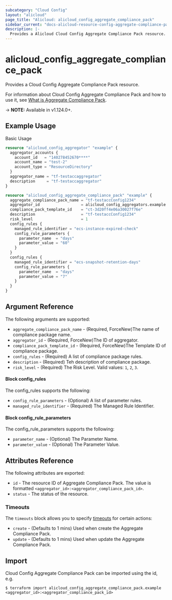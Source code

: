 ```yaml
---
subcategory: "Cloud Config"
layout: "alicloud"
page_title: "Alicloud: alicloud_config_aggregate_compliance_pack"
sidebar_current: "docs-alicloud-resource-config-aggregate-compliance-pack"
description: |-
  Provides a Alicloud Cloud Config Aggregate Compliance Pack resource.
---
```


# alicloud\_config\_aggregate\_compliance\_pack

Provides a Cloud Config Aggregate Compliance Pack resource.

For information about Cloud Config Aggregate Compliance Pack and how to use it, see [What is Aggregate Compliance Pack](https://help.aliyun.com/).

-> **NOTE:** Available in v1.124.0+.

## Example Usage

Basic Usage

```terraform
resource "alicloud_config_aggregator" "example" {
  aggregator_accounts {
    account_id   = "140278452670****"
    account_name = "test-2"
    account_type = "ResourceDirectory"
  }
  aggregator_name = "tf-testaccaggregator"
  description     = "tf-testaccaggregator"
}

resource "alicloud_config_aggregate_compliance_pack" "example" {
  aggregate_compliance_pack_name = "tf-testaccConfig1234"
  aggregator_id                  = alicloud_config_aggregators.example.id
  compliance_pack_template_id    = "ct-3d20ff4e06a30027f76e"
  description                    = "tf-testaccConfig1234"
  risk_level                     = 1
  config_rules {
    managed_rule_identifier = "ecs-instance-expired-check"
    config_rule_parameters {
      parameter_name  = "days"
      parameter_value = "60"
    }
  }
  config_rules {
    managed_rule_identifier = "ecs-snapshot-retention-days"
    config_rule_parameters {
      parameter_name  = "days"
      parameter_value = "7"
    }
  }
}

```

## Argument Reference

The following arguments are supported:

* `aggregate_compliance_pack_name` - (Required, ForceNew)The name of compliance package name.
* `aggregator_id` - (Required, ForceNew)The ID of aggregator.
* `compliance_pack_template_id` - (Required, ForceNew)The Template ID of compliance package.
* `config_rules` - (Required) A list of  compliance package rules.
* `description` - (Required) Teh description of compliance package.
* `risk_level` - (Required) The Risk Level. Valid values: `1`, `2`, `3`.

#### Block config_rules

The config_rules supports the following: 

* `config_rule_parameters` - (Optional) A list of parameter rules.
* `managed_rule_identifier` - (Required) The Managed Rule Identifier.

#### Block config_rule_parameters

The config_rule_parameters supports the following: 

* `parameter_name` - (Optional) The Parameter Name.
* `parameter_value` - (Optional) The Parameter Value.

## Attributes Reference

The following attributes are exported:

* `id` - The resource ID of Aggregate Compliance Pack. The value is formatted `<aggregator_id>:<aggregator_compliance_pack_id>`.
* `status` - The status of the resource.

### Timeouts

The `timeouts` block allows you to specify [timeouts](https://www.terraform.io/docs/configuration-0-11/resources.html#timeouts) for certain actions:

* `create` - (Defaults to 1 mins) Used when create the Aggregate Compliance Pack.
* `update` - (Defaults to 1 mins) Used when update the Aggregate Compliance Pack.

## Import

Cloud Config Aggregate Compliance Pack can be imported using the id, e.g.

```
$ terraform import alicloud_config_aggregate_compliance_pack.example <aggregator_id>:<aggregator_compliance_pack_id>
```